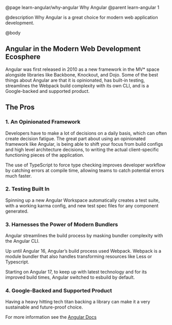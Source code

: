 @page learn-angular/why-angular Why Angular
@parent learn-angular 1

@description Why Angular is a great choice for modern web application development.

@body

## Angular in the Modern Web Development Ecosphere

Angular was first released in 2010 as a new framework in the MV\* space alongside libraries like Backbone, Knockout, and Dojo.
Some of the best things about Angular are that it is opinionated, has built-in testing, streamlines the Webpack build complexity with its own CLI, and is a Google-backed and supported product.

## The Pros

### 1. An Opinionated Framework

Developers have to make a lot of decisions on a daily basis, which can often create decision fatigue. The great part about using an opinionated framework like Angular, is being able to shift your focus from build configs and high level architecture decisions, to writing the actual client-specific functioning pieces of the application.

The use of TypeScript to force type checking improves developer workflow by catching errors at compile time, allowing teams to catch potential errors much faster.

### 2. Testing Built In

Spinning up a new Angular Workspace automatically creates a test suite, with a working karma config, and new test spec files for any component generated.

### 3. Harnesses the Power of Modern Bundlers

Angular streamlines the build process by masking bundler complexity with the Angular CLI.

Up until Angular 16, Angular’s build process used Webpack. Webpack is a module bundler that also handles transforming resources like Less or Typescript.

Starting on Angular 17, to keep up with latest technology and for its improved build times, Angular switched to esbuild by default.

### 4. Google-Backed and Supported Product

Having a heavy hitting tech titan backing a library can make it a very sustainable and future-proof choice.

For more information see the <a href="https://angular.io" >Angular Docs</a>
